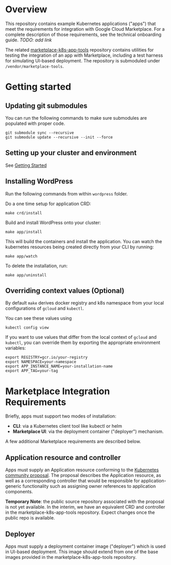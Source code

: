 # Overview

This repository contains example Kubernetes applications ("apps") that meet the
requirements for integration with Google Cloud Marketplace. For a complete
description of those requirements, see the technical onboarding guide.
*TODO: add link*

The related [marketplace-k8s-app-tools](https://github.com/GoogleCloudPlatform/marketplace-k8s-app-tools)
repository contains utilities for testing the integration of an app with
Marketplace, including a test harness for simulating UI-based deployment.
The repository is submoduled under `/vendor/marketplace-tools`.

# Getting started

## Updating git submodules

You can run the following commands to make sure submodules
are populated with proper code.

```shell
git submodule sync --recursive
git submodule update --recursive --init --force
```

## Setting up your cluster and environment

See [Getting Started](https://github.com/GoogleCloudPlatform/marketplace-k8s-app-tools/blob/master/README.md#getting-started)

## Installing WordPress

Run the following commands from within `wordpress` folder.

Do a one time setup for application CRD:

```shell
make crd/install
```

Build and install WordPress onto your cluster:

```shell
make app/install
```

This will build the containers and install the application. You can
watch the kubernetes resources being created directly from your CLI
by running:

```shell
make app/watch
```

To delete the installation, run:

```shell
make app/uninstall
```

## Overriding context values (Optional)

By default `make` derives docker registry and k8s namespace
from your local configurations of `gcloud` and `kubectl`. 

You can see these values using

```shell
kubectl config view
```

If you want to use values that differ from the local context of `gcloud` and `kubectl`,
you can override them by exporting the appropriate environment variables:

```shell
export REGISTRY=gcr.io/your-registry
export NAMESPACE=your-namespace
export APP_INSTANCE_NAME=your-installation-name
export APP_TAG=your-tag
```

# Marketplace Integration Requirements

Briefly, apps must support two modes of installation:
- **CLI**: via a Kubernetes client tool like kubectl or helm
- **Marketplace UI**: via the deployment container ("deployer") mechanism.

A few additional Marketplace requirements are described below.

## Application resource and controller

Apps must supply an Application resource conforming to the
[Kubernetes community proposal](https://github.com/kubernetes/community/pull/1629).
The proposal describes the Application resource, as well as a corresponding
controller that would be responsible for application-generic functionality such
as assigning owner references to application components.

**Temporary Note**: the public source repository associated with the proposal is
not yet available. In the interim, we have an equivalent CRD and controller in
the marketplace-k8s-app-tools repository. Expect changes once the public repo is
available.

## Deployer

Apps must supply a deployment container image ("deployer") which is used in
UI-based deployment. This image should extend from one of the base images
provided in the marketplace-k8s-app-tools repository.
